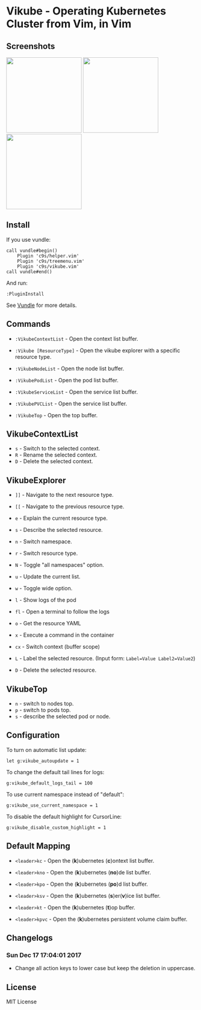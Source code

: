 Vikube - Operating Kubernetes Cluster from Vim, in Vim
======================================================

Screenshots
-----------

<img src="https://raw.githubusercontent.com/c9s/vikube.vim/master/assets/01_pod_describe.png" height="200"/>
<img src="https://raw.githubusercontent.com/c9s/vikube.vim/master/assets/02_top.png" height="200"/>
<img src="https://raw.githubusercontent.com/c9s/vikube.vim/master/assets/03_pod_list.png" height="200"/>

Install
-------

If you use vundle:

```vim
call vundle#begin()
    Plugin 'c9s/helper.vim'
    Plugin 'c9s/treemenu.vim'
    Plugin 'c9s/vikube.vim'
call vundle#end()
```

And run:

```
:PluginInstall
```

See [Vundle](https://github.com/VundleVim/Vundle.vim) for more details.

Commands
--------

- `:VikubeContextList` - Open the context list buffer.

- `:Vikube [ResourceType]` - Open the vikube explorer with a specific resource type.

- `:VikubeNodeList` - Open the node list buffer.

- `:VikubePodList` - Open the pod list buffer.

- `:VikubeServiceList` - Open the service list buffer.

- `:VikubePVCList` - Open the service list buffer.

- `:VikubeTop` - Open the top buffer.

VikubeContextList
-----------------

- `s` - Switch to the selected context.
- `R` - Rename the selected context.
- `D` - Delete the selected context.

VikubeExplorer
--------------

- `]]` - Navigate to the next resource type.
- `[[` - Navigate to the previous resource type.

- `e` - Explain the current resource type.
- `s` - Describe the selected resource.
- `n` - Switch namespace.
- `r` - Switch resource type.
- `N` - Toggle "all namespaces" option.
- `u` - Update the current list.
- `w` - Toggle wide option.
- `l` - Show logs of the pod
- `fl` - Open a terminal to follow the logs
- `o` - Get the resource YAML
- `x` - Execute a command in the container
- `cx` - Switch context (buffer scope)
- `L` - Label the selected resource.  (Input form: `Label=Value Label2=Value2`)
- `D` - Delete the selected resource.

VikubeTop
---------

- `n` - switch to nodes top.
- `p` - switch to pods top.
- `s` - describe the selected pod or node.

Configuration
---------------

To turn on automatic list update:

    let g:vikube_autoupdate = 1

To change the default tail lines for logs:

    g:vikube_default_logs_tail = 100

To use current namespace instead of "default":

    g:vikube_use_current_namespace = 1

To disable the default highlight for CursorLine:

    g:vikube_disable_custom_highlight = 1

Default Mapping
---------------

- `<leader>kc` - Open the (**k**)ubernetes (**c**)ontext list buffer.

- `<leader>kno` - Open the (**k**)ubernetes (**no**)de list buffer.

- `<leader>kpo` - Open the (**k**)ubernetes (**po**)d list buffer.

- `<leader>ksv` - Open the (**k**)ubernetes (**s**)er(**v**)ice list buffer.

- `<leader>kt` - Open the (**k**)ubernetes (**t**)op buffer.

- `<leader>kpvc` - Open the (**k**)ubernetes persistent volume claim buffer.


Changelogs
----------

### Sun Dec 17 17:04:01 2017

- Change all action keys to lower case but keep the deletion in uppercase.


License
----------
MIT License
